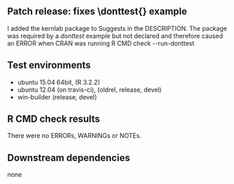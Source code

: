 ## Patch release: fixes \donttest{} example
I added the kernlab package to Suggests in the DESCRIPTION.
The package was required by a *donttest* example but not declared and therefore caused an ERROR when CRAN was running R CMD check --run-donttest

## Test environments
* ubuntu 15.04 64bit, (R 3.2.2)
* ubuntu 12.04 (on travis-ci), (oldrel, release, devel)
* win-builder (release, devel)

## R CMD check results
There were no ERRORs, WARNINGs or NOTEs. 

## Downstream dependencies
none 